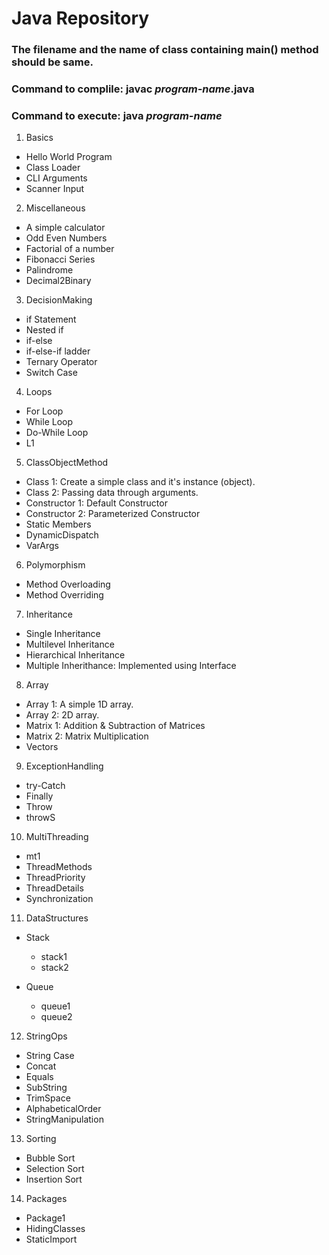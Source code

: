 # Java Repository

### The filename and the name of class containing main() method should be same.
### Command to complile: javac _program-name_.java
### Command to execute: java _program-name_

01. Basics
   * Hello World Program
   * Class Loader
   * CLI Arguments
   * Scanner Input

02. Miscellaneous
   * A simple calculator
   * Odd Even Numbers
   * Factorial of a number
   * Fibonacci Series
   * Palindrome
   * Decimal2Binary

03. DecisionMaking
   * if Statement
   * Nested if
   * if-else
   * if-else-if ladder
   * Ternary Operator
   * Switch Case

04. Loops
   * For Loop
   * While Loop
   * Do-While Loop
   * L1

05. ClassObjectMethod
   * Class 1: Create a simple class and it's instance (object).
   * Class 2: Passing data through arguments.
   * Constructor 1: Default Constructor
   * Constructor 2: Parameterized Constructor
   * Static Members
   * DynamicDispatch
   * VarArgs

06. Polymorphism
   * Method Overloading        
   * Method Overriding

07. Inheritance
   * Single Inheritance
   * Multilevel Inheritance
   * Hierarchical Inheritance
   * Multiple Inherithance: Implemented using Interface

08. Array
   * Array 1: A simple 1D array.
   * Array 2: 2D array.
   * Matrix 1: Addition & Subtraction of Matrices
   * Matrix 2: Matrix Multiplication
   * Vectors

09. ExceptionHandling
   * try-Catch
   * Finally
   * Throw
   * throwS

10. MultiThreading
   * mt1
   * ThreadMethods
   * ThreadPriority
   * ThreadDetails
   * Synchronization

11. DataStructures
   * Stack
      - stack1
      - stack2
      
   * Queue
      - queue1
      - queue2

12. StringOps
   * String Case
   * Concat
   * Equals
   * SubString
   * TrimSpace
   * AlphabeticalOrder
   * StringManipulation

13. Sorting 
   * Bubble Sort
   * Selection Sort
   * Insertion Sort

14. Packages
   * Package1
   * HidingClasses
   * StaticImport